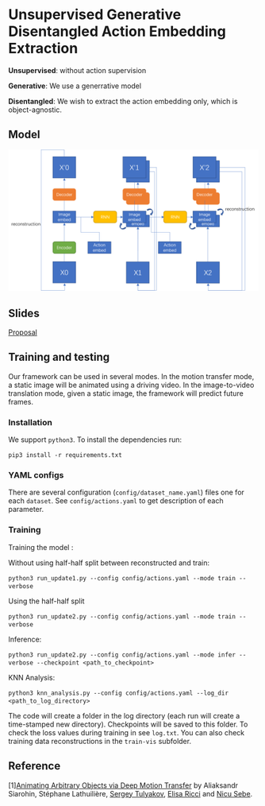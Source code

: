 # Unsupervised Generative Disentangled Action Embedding Extraction

**Unsupervised**: without action supervision

**Generative**: We use a generrative model

**Disentangled**: We wish to extract the action embedding only, which is object-agnostic.

## Model
![Model](Framework.png)

## Slides
[Proposal](https://docs.google.com/presentation/d/1tsfbN8aLZl1RS3epBdQ2Jkkthdxr8mmmnycfGUP0ld8/edit?usp=sharing)

## Training and testing

Our framework can be used in several modes. In the motion transfer mode, a static image will be animated using a driving video. In the image-to-video translation mode, given a static image, the framework will predict future frames.

### Installation

We support ```python3```. To install the dependencies run:
```
pip3 install -r requirements.txt
```

### YAML configs

There are several configuration (```config/dataset_name.yaml```) files one for each `dataset`. See ```config/actions.yaml``` to get description of each parameter.

<!-- ### Motion Transfer Demo 

To run a demo, download a [checkpoint](https://yadi.sk/d/BX-hwuPEVm6iNw) and run the following command:
```
python demo.py --config  config/moving-gif.yaml --driving_video sup-mat/driving.png --source_image sup-mat/source.png --checkpoint path/to/checkpoint
```
The result will be stored in ```demo.gif```. -->

### Training

Training the model : 

Without using half-half split between reconstructed and train:
```
python3 run_update1.py --config config/actions.yaml --mode train --verbose
```

Using the half-half split 
```
python3 run_update2.py --config config/actions.yaml --mode train --verbose
```
Inference: 

```
python3 run_update2.py --config config/actions.yaml --mode infer --verbose --checkpoint <path_to_checkpoint>
```

KNN Analysis: 
```
python3 knn_analysis.py --config config/actions.yaml --log_dir <path_to_log_directory>
```

The code will create a folder in the log directory (each run will create a time-stamped new directory).
Checkpoints will be saved to this folder.
To check the loss values during training in see ```log.txt```.
You can also check training data reconstructions in the ```train-vis``` subfolder.


## Reference
[1][Animating Arbitrary Objects via Deep Motion Transfer](https://arxiv.org/abs/1812.08861) by Aliaksandr Siarohin, Stéphane Lathuilière, [Sergey Tulyakov](http://stulyakov.com), [Elisa Ricci](http://elisaricci.eu/) and [Nicu Sebe](http://disi.unitn.it/~sebe/).
